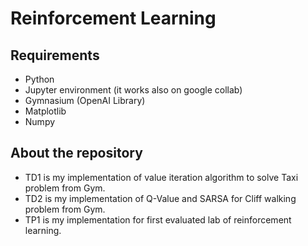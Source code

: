 # Reinforcement Learning

## Requirements
- Python
- Jupyter environment (it works also on google collab)
- Gymnasium (OpenAI Library)
- Matplotlib
- Numpy

## About the repository

- TD1 is my implementation of value iteration algorithm to solve Taxi problem from Gym.
- TD2 is my implementation of Q-Value and SARSA for Cliff walking problem from Gym.
- TP1 is my implementation for first evaluated lab of reinforcement learning.
